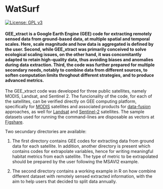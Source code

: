 # WatSurf

[![License: GPL v3](https://img.shields.io/badge/License-GPLv3-blue.svg)](https://www.gnu.org/licenses/gpl-3.0)

#### GEE_xtract is a Google Earth Engine (GEE) code for extracting remotely sensed data from ground-based data, at multiple spatial and temporal scales. Here, scale magnitude and how data is aggregated is defined by the user. Second, while GEE_xtract was primarily conceived to solve ecological scaling issues, on the other hand, it was concomitantly adapted to retain high-quality data, thus avoiding biases and anomalies during data extraction. Third, the code was further prepared for multiple secondary needs, notably to combine data from different sources, to soften computation limits throghout different strategies, and to produce advanced metrics.

The GEE_xtract code was developed for three public satellites, namely MODIS, Landsat, and Sentinel 2.
The funcionality of the code, for each of the satellites, can be verified directly on GEE computing platform, specifically for [MODIS](https://code.earthengine.google.com/?scriptPath=users%2Fvaleriofrank%2FGEE_xtract%3AExtract_Points_MODIS) satellites and associated products for [data-fusion](https://code.earthengine.google.com/?scriptPath=users%2Fvaleriofrank%2FGEE_xtract%3AExtract_Points_MODIS_For_Data_Fusion) approaches, as well for [Landsat](https://code.earthengine.google.com/?scriptPath=users%2Fvaleriofrank%2FGEE_xtract%3AExtract_Points_Landsat) and [Sentinel-2](https://code.earthengine.google.com/?scriptPath=users%2Fvaleriofrank%2FGEE_xtract%3AExtract_Points_Sentinel) satellites. The sample datasets used for running the command-lines are disposable as vectors at [Figshare](https://figshare.com/articles/dataset/Annual_Ground_Observations_and_Study_Area/21641564).

Two secundary directories are available:

1. The first directory contains GEE codes for extracting data from ground data for each satellite. In addition, another directory is present which contains codes for extrapolate variables, hence for writing meaningful habitat metrics from each satellite. The type of metric to be extrapolated should be prepared by the user following the MSAVI2 example.

2. The second directory contains a working example in R on how combine different dataset with remotely sensed extracted information, with the aim to help users that decided to split data annually.
